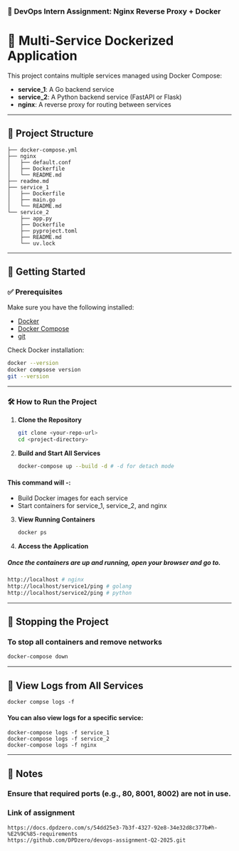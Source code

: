 ### 🧪 **DevOps Intern Assignment: Nginx Reverse Proxy + Docker**

# 🧩 Multi-Service Dockerized Application

This project contains multiple services managed using Docker Compose:

- **service_1**: A Go backend service
- **service_2**: A Python backend service (FastAPI or Flask)
- **nginx**: A reverse proxy for routing between services

---

## 📁 Project Structure

```
├── docker-compose.yml
├── nginx
│   ├── default.conf
│   ├── Dockerfile
│   └── README.md
├── readme.md
├── service_1
│   ├── Dockerfile
│   ├── main.go
│   └── README.md
└── service_2
    ├── app.py
    ├── Dockerfile
    ├── pyproject.toml
    ├── README.md
    └── uv.lock
```

---

## 🚀 Getting Started

### ✅ Prerequisites

Make sure you have the following installed:

- [Docker](https://www.docker.com/products/docker-desktop)
- [Docker Compose](https://docs.docker.com/compose/install/)
- [git](https://git-scm.com/downloads/linux)

Check Docker installation:

```bash
docker --version
docker compsose version
git --version
```

---

### 🛠 How to Run the Project

1. **Clone the Repository**

   ```bash
   git clone <your-repo-url>
   cd <project-directory>

   ```

2. **Build and Start All Services**
   ```bash
   docker-compose up --build -d # -d for detach mode
   ```

#### This command will -:

- Build Docker images for each service
- Start containers for service_1, service_2, and nginx

3. **View Running Containers**

   ```bash
   docker ps

   ```

4. **Access the Application**

##### Once the containers are up and running, open your browser and go to.

####

```bash
http://localhost # nginx
http://localhost/service1/ping # golang
http://localhost/service2/ping # python
```

---

## 🛑 Stopping the Project

### To stop all containers and remove networks

```bash
docker-compose down
```

---

## 📜 View Logs from All Services

```
docker compse logs -f

```

#### You can also view logs for a specific service:

```
docker-compose logs -f service_1
docker-compose logs -f service_2
docker-compose logs -f nginx

```

---

## 📌 Notes

### Ensure that required ports (e.g., 80, 8001, 8002) are not in use.

### Link of assignment 
```
https://docs.dpdzero.com/s/54dd25e3-7b3f-4327-92e8-34e32d8c377b#h-%E2%9C%85-requirements
https://github.com/DPDzero/devops-assignment-Q2-2025.git
```
